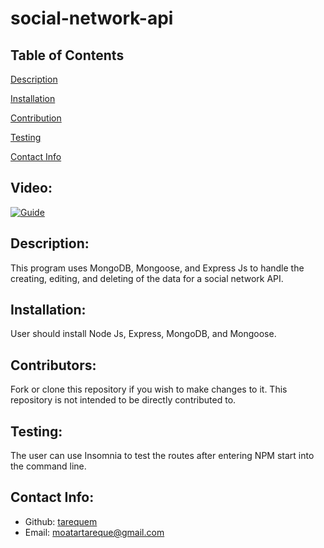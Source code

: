 # social-network-api

## Table of Contents 
[Description](#description)

[Installation](#installation)

[Contribution](#contributors)

[Testing](#test)
  
[Contact Info](#contact-info)
  
## Video:
[![Guide](https://img.youtube.com/vi/MjEctsxWScM/0.jpg)](https://www.youtube.com/watch?v=MjEctsxWScM)

## Description:
This program uses MongoDB, Mongoose, and Express Js to handle the creating, editing, and deleting of the data for a social network API. 

## Installation:
User should install Node Js, Express, MongoDB, and Mongoose.

## Contributors:
Fork or clone this repository if you wish to make changes to it. This repository is not intended to be directly contributed to. 

## Testing:
The user can use Insomnia to test the routes after entering NPM start into the command line. 

## Contact Info:
- Github: [tarequem](https://github.com/tarequem)
- Email: moatartareque@gmail.com 